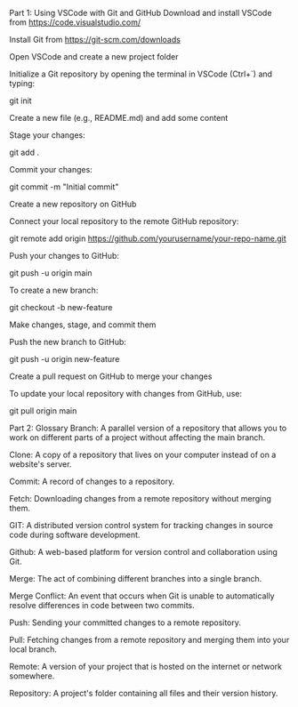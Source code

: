 

Part 1: Using VSCode with Git and GitHub
Download and install VSCode from https://code.visualstudio.com/

Install Git from https://git-scm.com/downloads

Open VSCode and create a new project folder

Initialize a Git repository by opening the terminal in VSCode (Ctrl+`) and typing:

git init

Create a new file (e.g., README.md) and add some content

Stage your changes:

git add .

Commit your changes:

git commit -m "Initial commit"

Create a new repository on GitHub

Connect your local repository to the remote GitHub repository:

git remote add origin https://github.com/yourusername/your-repo-name.git

Push your changes to GitHub:

git push -u origin main

To create a new branch:

git checkout -b new-feature

Make changes, stage, and commit them

Push the new branch to GitHub:

git push -u origin new-feature

Create a pull request on GitHub to merge your changes

To update your local repository with changes from GitHub, use:

git pull origin main

Part 2: Glossary
Branch: A parallel version of a repository that allows you to work on different parts of a project without affecting the main branch.

Clone: A copy of a repository that lives on your computer instead of on a website's server.

Commit: A record of changes to a repository.

Fetch: Downloading changes from a remote repository without merging them.

GIT: A distributed version control system for tracking changes in source code during software development.

Github: A web-based platform for version control and collaboration using Git.

Merge: The act of combining different branches into a single branch.

Merge Conflict: An event that occurs when Git is unable to automatically resolve differences in code between two commits.

Push: Sending your committed changes to a remote repository.

Pull: Fetching changes from a remote repository and merging them into your local branch.

Remote: A version of your project that is hosted on the internet or network somewhere.

Repository: A project's folder containing all files and their version history.
